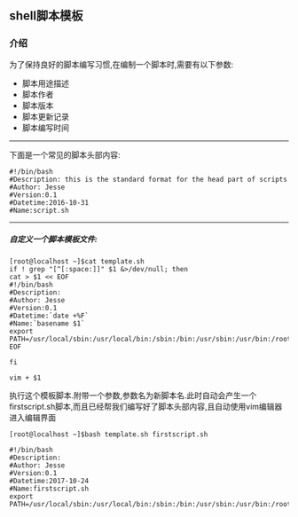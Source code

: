 ## shell脚本模板

### 介绍

为了保持良好的脚本编写习惯,在编制一个脚本时,需要有以下参数:

- 脚本用途描述  
- 脚本作者  
- 脚本版本
- 脚本更新记录  
- 脚本编写时间
---

下面是一个常见的脚本头部内容:

```
#!/bin/bash
#Description: this is the standard format for the head part of scripts
#Author: Jesse
#Version:0.1
#Datetime:2016-10-31
#Name:script.sh
```
---

##### 自定义一个脚本模板文件:

```
[root@localhost ~]$cat template.sh 
if ! grep "[^[:space:]]" $1 &>/dev/null; then
cat > $1 << EOF
#!/bin/bash
#Description:
#Author: Jesse
#Version:0.1
#Datetime:`date +%F`
#Name:`basename $1`
export PATH=/usr/local/sbin:/usr/local/bin:/sbin:/bin:/usr/sbin:/usr/bin:/root/bin
EOF

fi

vim + $1

```

执行这个模板脚本.附带一个参数,参数名为新脚本名.此时自动会产生一个firstscript.sh脚本,而且已经帮我们编写好了脚本头部内容,且自动使用vim编辑器进入编辑界面

```
[root@localhost ~]$bash template.sh firstscript.sh

#!/bin/bash
#Description:
#Author: Jesse
#Version:0.1
#Datetime:2017-10-24
#Name:firstscript.sh
export PATH=/usr/local/sbin:/usr/local/bin:/sbin:/bin:/usr/sbin:/usr/bin:/root/bin
```

